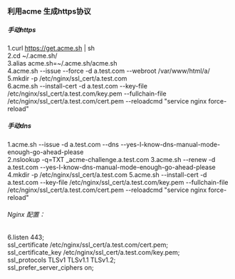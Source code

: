### 利用acme 生成https协议

##### 手动https
1.curl  https://get.acme.sh | sh  
2.cd ~/.acme.sh/  
3.alias acme.sh=~/.acme.sh/acme.sh  
4.acme.sh --issue --force  -d a.test.com --webroot /var/www/html/a/  
5.mkdir -p /etc/nginx/ssl_cert/a.test.com  
6.acme.sh --install-cert -d a.test.com --key-file /etc/nginx/ssl_cert/a.test.com/key.pem --fullchain-file /etc/nginx/ssl_cert/a.test.com/cert.pem --reloadcmd     "service nginx force-reload"

##### 手动dns
1.acme.sh --issue -d a.test.com --dns --yes-I-know-dns-manual-mode-enough-go-ahead-please  
2.nslookup -q=TXT _acme-challenge.a.test.com 
3.acme.sh --renew -d a.test.com --yes-I-know-dns-manual-mode-enough-go-ahead-please  
4.mkdir -p /etc/nginx/ssl_cert/a.test.com 
5.acme.sh --install-cert -d a.test.com --key-file /etc/nginx/ssl_cert/a.test.com/key.pem --fullchain-file /etc/nginx/ssl_cert/a.test.com/cert.pem --reloadcmd     "service nginx force-reload"  
###### Nginx 配置：
6.listen 443;  
  ssl_certificate /etc/nginx/ssl_cert/a.test.com/cert.pem;  
  ssl_certificate_key /etc/nginx/ssl_cert/a.test.com/key.pem;  
  ssl_protocols TLSv1 TLSv1.1 TLSv1.2;  
  ssl_prefer_server_ciphers on;  